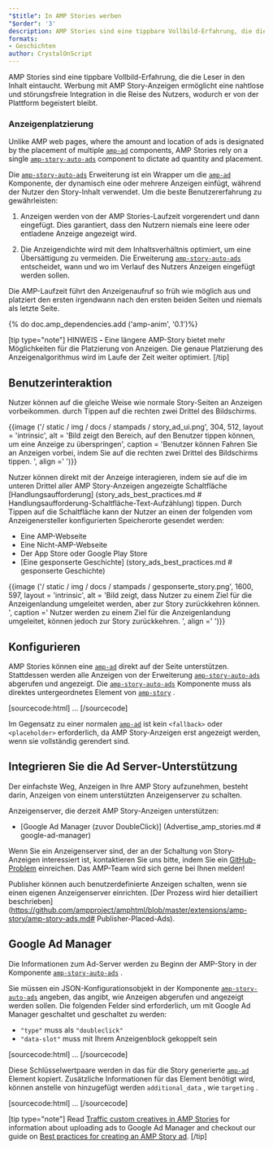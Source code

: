 ```yaml
---
"$title": In AMP Stories werben
"$order": '3'
description: AMP Stories sind eine tippbare Vollbild-Erfahrung, die die Leser in den Inhalt eintaucht. Werbung mit AMP Story-Anzeigen ermöglicht nahtlose und störungsfreie ...
formats:
- Geschichten
author: CrystalOnScript
---
```


AMP Stories sind eine tippbare Vollbild-Erfahrung, die die Leser in den Inhalt eintaucht. Werbung mit AMP Story-Anzeigen ermöglicht eine nahtlose und störungsfreie Integration in die Reise des Nutzers, wodurch er von der Plattform begeistert bleibt.

### Anzeigenplatzierung

Unlike AMP web pages, where the amount and location of ads is designated by the placement of multiple [`amp-ad`](../../../documentation/components/reference/amp-ad.md) components, AMP Stories rely on a single  [`amp-story-auto-ads`](../../../documentation/components/reference/amp-story-auto-ads.md) component to dictate ad quantity and placement.

Die [`amp-story-auto-ads`](../../../documentation/components/reference/amp-story-auto-ads.md) Erweiterung ist ein Wrapper um die [`amp-ad`](../../../documentation/components/reference/amp-ad.md) Komponente, der dynamisch eine oder mehrere Anzeigen einfügt, während der Nutzer den Story-Inhalt verwendet. Um die beste Benutzererfahrung zu gewährleisten:

1. Anzeigen werden von der AMP Stories-Laufzeit vorgerendert und dann eingefügt. Dies garantiert, dass den Nutzern niemals eine leere oder entladene Anzeige angezeigt wird.

2. Die Anzeigendichte wird mit dem Inhaltsverhältnis optimiert, um eine Übersättigung zu vermeiden. Die Erweiterung [`amp-story-auto-ads`](../../../documentation/components/reference/amp-story-auto-ads.md) entscheidet, wann und wo im Verlauf des Nutzers Anzeigen eingefügt werden sollen.

Die AMP-Laufzeit führt den Anzeigenaufruf so früh wie möglich aus und platziert den ersten irgendwann nach den ersten beiden Seiten und niemals als letzte Seite.

{% do doc.amp_dependencies.add ('amp-anim', '0.1')%}

<amp-anim width="360" height="640" src="/static/img/docs/stampads/stamp_gif_ad.gif">
  <amp-img placeholder width="360" height="640" src="/static/img/docs/stampads/stamp_gif_still.png">
  </amp-img>
</amp-anim>

[tip type="note"] HINWEIS **-** Eine längere AMP-Story bietet mehr Möglichkeiten für die Platzierung von Anzeigen. Die genaue Platzierung des Anzeigenalgorithmus wird im Laufe der Zeit weiter optimiert. [/tip]

## Benutzerinteraktion

Nutzer können auf die gleiche Weise wie normale Story-Seiten an Anzeigen vorbeikommen. durch Tippen auf die rechten zwei Drittel des Bildschirms.

{{image ('/ static / img / docs / stampads / story_ad_ui.png', 304, 512, layout = 'intrinsic', alt = 'Bild zeigt den Bereich, auf den Benutzer tippen können, um eine Anzeige zu überspringen', caption = 'Benutzer können Fahren Sie an Anzeigen vorbei, indem Sie auf die rechten zwei Drittel des Bildschirms tippen. ', align =' ')}}

Nutzer können direkt mit der Anzeige interagieren, indem sie auf die im unteren Drittel aller AMP Story-Anzeigen angezeigte Schaltfläche [Handlungsaufforderung] (story_ads_best_practices.md # Handlungsaufforderung-Schaltfläche-Text-Aufzählung) tippen. Durch Tippen auf die Schaltfläche kann der Nutzer an einen der folgenden vom Anzeigenersteller konfigurierten Speicherorte gesendet werden:

- Eine AMP-Webseite
- Eine Nicht-AMP-Webseite
- Der App Store oder Google Play Store
- [Eine gesponserte Geschichte] (story_ads_best_practices.md # gesponserte Geschichte)

{{image ('/ static / img / docs / stampads / gesponserte_story.png', 1600, 597, layout = 'intrinsic', alt = 'Bild zeigt, dass Nutzer zu einem Ziel für die Anzeigenlandung umgeleitet werden, aber zur Story zurückkehren können. ', caption =' Nutzer werden zu einem Ziel für die Anzeigenlandung umgeleitet, können jedoch zur Story zurückkehren. ', align =' ')}}

## Konfigurieren

AMP Stories können eine [`amp-ad`](../../../documentation/components/reference/amp-ad.md) direkt auf der Seite unterstützen. Stattdessen werden alle Anzeigen von der Erweiterung [`amp-story-auto-ads`](../../../documentation/components/reference/amp-story-auto-ads.md) abgerufen und angezeigt. Die [`amp-story-auto-ads`](../../../documentation/components/reference/amp-story-auto-ads.md) Komponente muss als direktes untergeordnetes Element von [`amp-story`](../../../documentation/components/reference/amp-story.md) .

[sourcecode:html]
<amp-story>
  <amp-story-auto-ads>
    <script type="application/json">
      {
        "ad-attributes": {
          // ad server configuration
        }
      }
    </script>
  </amp-story-auto-ads>
  <amp-story-page>
  ...
</amp-story>
[/sourcecode]

Im Gegensatz zu einer normalen [`amp-ad`](../../../documentation/components/reference/amp-ad.md) ist kein `<fallback>` oder `<placeholder>` erforderlich, da AMP Story-Anzeigen erst angezeigt werden, wenn sie vollständig gerendert sind.

## Integrieren Sie die Ad Server-Unterstützung

Der einfachste Weg, Anzeigen in Ihre AMP Story aufzunehmen, besteht darin, Anzeigen von einem unterstützten Anzeigenserver zu schalten.

Anzeigenserver, die derzeit AMP Story-Anzeigen unterstützen:

- [Google Ad Manager (zuvor DoubleClick)] (Advertise_amp_stories.md # google-ad-manager)

Wenn Sie ein Anzeigenserver sind, der an der Schaltung von Story-Anzeigen interessiert ist, kontaktieren Sie uns bitte, indem Sie ein [GitHub-Problem](https://github.com/ampproject/amphtml/issues/new) einreichen. Das AMP-Team wird sich gerne bei Ihnen melden!

Publisher können auch benutzerdefinierte Anzeigen schalten, wenn sie einen eigenen Anzeigenserver einrichten. [Der Prozess wird hier detailliert beschrieben] (https://github.com/ampproject/amphtml/blob/master/extensions/amp-story/amp-story-ads.md# Publisher-Placed-Ads).

## Google Ad Manager<a name="google-ad-manager"></a>

Die Informationen zum Ad-Server werden zu Beginn der AMP-Story in der Komponente [`amp-story-auto-ads`](../../../documentation/components/reference/amp-story-auto-ads.md) .

Sie müssen ein JSON-Konfigurationsobjekt in der Komponente [`amp-story-auto-ads`](../../../documentation/components/reference/amp-story-auto-ads.md) angeben, das angibt, wie Anzeigen abgerufen und angezeigt werden sollen. Die folgenden Felder sind erforderlich, um mit Google Ad Manager geschaltet und geschaltet zu werden:

- `"type"` muss als `"doubleclick"`
- `"data-slot"` muss mit Ihrem Anzeigenblock gekoppelt sein

[sourcecode:html]
<amp-story>
  <amp-story-auto-ads>
    <script type="application/json">
      {
        "ad-attributes": {
          "type": "doubleclick",
          "data-slot": "/30497360/a4a/amp_story_dfp_example"
        }
      }
    </script>
  </amp-story-auto-ads>
  <amp-story-page>
  ...
</amp-story>
[/sourcecode]

Diese Schlüsselwertpaare werden in das für die Story generierte [`amp-ad`](../../../documentation/components/reference/amp-ad.md) Element kopiert. Zusätzliche Informationen für das Element benötigt wird, können anstelle von hinzugefügt werden `additional_data` , wie `targeting` .

[sourcecode:html]
<amp-story>
  <amp-story-auto-ads>
    <script type="application/json">
     {
       "ad-attributes": {
         "type": "doubleclick",
         "data-slot": "/30497360/a4a/amp_story_dfp_example",
         "additional_data": "additional_data_information"
       }
     }
    </script>
  </amp-story-auto-ads>
  <amp-story-page>
  ...
</amp-story>
[/sourcecode]

[tip type="note"] Read [Traffic custom creatives in AMP Stories](https://support.google.com/admanager/answer/9038178) for information about uploading ads to Google Ad Manager and checkout our guide on [Best practices for creating an AMP Story ad](story_ads_best_practices.md). [/tip]
